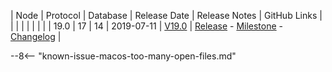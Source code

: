 | Node | Protocol | Database | Release Date | Release Notes | GitHub Links |
|      |          |          |              | 				|			   |
| 19.0 | 17       | 14       | 2019-07-11   | [V19.0](/releases/previous-release-notes/#v190) | [Release](https://github.com/nanocurrency/nano-node/releases/tag/V19.0) - [Milestone](https://github.com/nanocurrency/nano-node/milestone/9) - [Changelog](https://github.com/nanocurrency/nano-node/compare/V18.0...V19.0) |

--8<-- "known-issue-macos-too-many-open-files.md"
